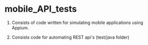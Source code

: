 # mobile_API_tests
1) Consists of code written for simulating mobile applications using Appium.

2) Consists code for automating REST api's (test/java folder)
